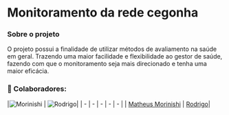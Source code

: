 # Monitoramento da rede cegonha

### Sobre o projeto

O projeto possui a finalidade de utilizar métodos de avaliamento na saúde em geral. Trazendo uma maior facilidade e flexibilidade ao gestor de saúde, fazendo com que o
monitoramento seja mais direcionado e tenha uma maior eficácia.

### :handshake: Colaboradores:

|![Morinishi](https://github.com/Morinishi15.png) | ![Rodrigo](https://github.com/Rody347.png)|
| - | - | - | - | - |
| [Matheus Morinishi](https://github.com/Morinishi15) | [Rodrigo](https://github.com/Rody347)|
